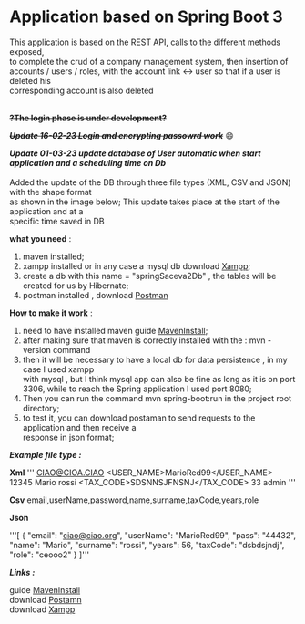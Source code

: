 # Application based on Spring Boot 3

This application is based on the REST API, calls to the different methods exposed, <br>
to complete the crud of a company management system, then insertion of  <br>
accounts / users / roles, with the account link <-> user so that if a user is deleted his <br>corresponding account is also deleted <br>
<br>

**~~?The login phase is under development?~~**

***~~Update 16-02-23 Login and encrypting passowrd work~~*** :smile:

***Update 01-03-23 update database of User automatic when start application and a scheduling time on Db***<br>
<br>
Added the update of the DB through three file types (XML, CSV and JSON) with the shape format <br>
as shown in the image below; This update takes place at the start of the application and at a <br>
specific time saved in DB 
<br>

**what you need** : 

1. maven installed; <br>
2. xampp installed or in any case a mysql db download [Xampp](https://www.apachefriends.org/it/index.html "Download Xampp"); <br>
3. create a db with this name = "springSaceva2Db" , the tables will be created for us by Hibernate;<br>
4. postman installed , download [Postman](https://www.postman.com/downloads/ "Download Postaman")<br>

**How to make it work** :

1. need to have installed maven  guide [MavenInstall](https://mkyong.commavenhow-to-install-maven-in-windows/ "guide maven install"); 
2. after making sure that maven is correctly installed with  the : 
    mvn -version command  <br>
3. then it will be necessary to have a local db for data persistence , in my case I used xampp<br>
with mysql , but I think mysql app can also be fine as long as it is on port 3306, while to  reach the Spring application I used port 8080; <br>
4. Then you can run the command mvn spring-boot:run in the project root directory; <br>
5. to test it, you can download postaman to send requests to the application and then receive a  <br>response in json format; 

***Example file type :***

**Xml**
'''<?xml version="1.0" encoding="UTF-8"?>
<DIPENDENTI>
    <DIPENDENTE>
        <EMAIL>CIAO@CIOA.CIAO</EMAIL>
        <USER_NAME>MarioRed99</USER_NAME>
        <PASSWORD>12345</PASSWORD>
        <NAME>Mario</NAME>
        <SURNAME>rossi</SURNAME>
        <TAX_CODE>SDSNNSJFNSNJ</TAX_CODE>
        <YEARS>33</YEARS>
        <RULE>admin</RULE>
    </DIPENDENTE>
</DIPENDENTI>'''

**Csv**
email,userName,password,name,surname,taxCode,years,role

**Json**

'''[
    {
        "email": "ciao@ciao.org",
        "userName": "MarioRed99",
        "pass": "44432",
        "name": "Mario",
        "surname": "rossi",
        "years": 56,
        "taxCode": "dsbdsjndj",
        "role": "ceooo2"
    }
]'''

***Links :***

guide [MavenInstall](https://mkyong.commavenhow-to-install-maven-in-windows/ "guide maven install") <br>
download [Postamn](https://www.postman.com/downloads/ "Download Postman")<br>
download [Xampp](https://www.apachefriends.org/it/index.html "Download Xampp")
